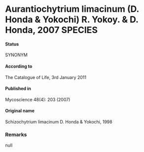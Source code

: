 Aurantiochytrium limacinum (D. Honda & Yokochi) R. Yokoy. & D. Honda, 2007 SPECIES
=======

#### Status
SYNONYM

#### According to
The Catalogue of Life, 3rd January 2011

#### Published in
Mycoscience 48(4): 203 (2007)

#### Original name
Schizochytrium limacinum D. Honda & Yokochi, 1998

### Remarks
null
